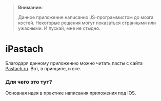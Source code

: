 >**Внимание:**
>
>Данное приложение написанно JS-программистом до мозга костей.
>Некоторые решения могут показаться странными или ужасными.
>И пускай, мне не стыдно.

# iPastach

Благодаря данному приложению можно читать пасты с сайта [Pastach.ru](https://pastach.ru).
Вот, в принципе, и все.

### Для чего это тут?

Основная идея в практике написания приложения под iOS.
